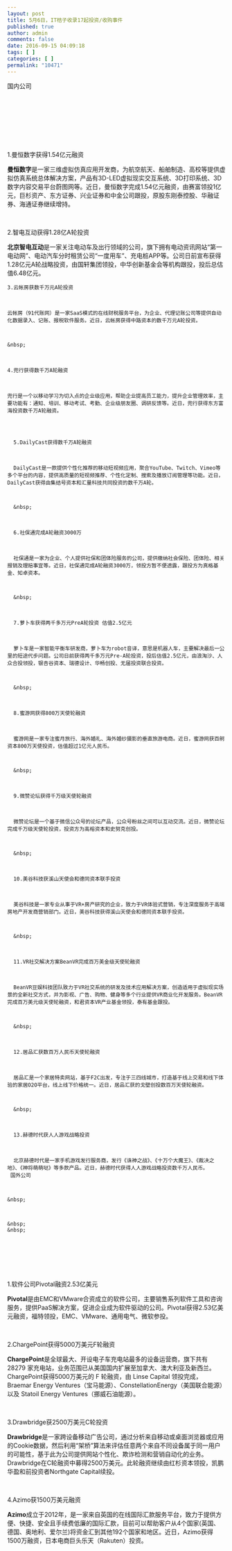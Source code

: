 ```yaml
---
layout: post
title: 5月6日，IT桔子收录17起投资/收购事件
published: true
author: admin
comments: false
date: 2016-09-15 04:09:18
tags: [ ]
categories: [ ]
permalink: "10471"
---
```

 国内公司 

&nbsp;  &nbsp; 

&nbsp;

&nbsp;

&nbsp;

1.曼恒数字获得1.54亿元融资

**曼恒数字**是一家三维虚拟仿真应用开发商，为航空航天、船舶制造、高校等提供虚拟仿真系统总体解决方案，产品有3D-LED虚拟现实交互系统、3D打印系统、3D数字内容交易平台蔚图网等。近日，曼恒数字完成1.54亿元融资，由赛富领投1亿元，巨杉资产、东方证券、兴业证券和中金公司跟投，原股东刚泰控股、华融证券、海通证券继续增持。

&nbsp;

2.智电互动获得1.28亿A轮投资

**北京智电互动**是一家关注电动车及出行领域的公司，旗下拥有电动资讯网站“第一电动网”、电动汽车分时租赁公司“一度用车”、充电桩APP等。公司日前宣布获得1.28亿元A轮战略投资，由国轩集团领投，中华创新基金会等机构跟投，投后总估值6.48亿元。


  
    3.云帐房获数千万元A轮投资
  
  
  
    云帐房（91代账网）是一家SaaS模式的在线财税服务平台，为企业、代理记账公司等提供自动化数据录入、记账、报税软件服务。近日，云帐房获得中路资本的数千万元A轮投资。
  
  
  
    &nbsp;
  
  
  
    4.兜行获得数千万A轮融资
  
  
  
    兜行是一个以移动学习为切入点的企业级应用，帮助企业提高员工能力，提升企业管理效率，主要功能有：通知、培训、移动考试、考勤、企业级朋友圈、调研反馈等。近日，兜行获得东方富海投资数千万A轮融资。
  
  
  
    
      5.DailyCast获得数千万A轮融资
    
    
    
      DailyCast是一款提供个性化推荐的移动短视频应用，聚合YouTube、Twitch、Vimeo等多个平台的内容，提供高质量的短视频推荐、个性化定制、搜索及播放订阅管理等功能。近日，DailyCast获得由集结号资本和汇量科技共同投资的数千万A轮。
    
    
    
      &nbsp;
    
    
    
      6.社保通完成A轮融资3000万
    
    
    
      社保通是一家为企业、个人提供社保和团体险服务的公司，提供缴纳社会保险、团体险、相关报销及理赔事宜等。近日，社保通完成A轮融资3000万，领投方暂不便透露，跟投方为真格基金、知卓资本。
    
    
    
      &nbsp;
    
    
    
      7.萝卜车获得两千多万元PreA轮投资 估值2.5亿元
    
    
    
      萝卜车是一家智能平衡车研发商，萝卜车为robot音译，意思是机器人车，主要解决最后一公里的短途代步问题。公司日前获得两千多万元Pre-A轮投资，投后估值2.5亿元，由浪淘沙、人众合投领投，银杏谷资本、瑞德设计、华畅创投、无届投资联合投资。
    
    
    
      &nbsp;
    
    
    
      8.蜜游网获得800万天使轮融资
    
    
    
      蜜游网是一家专注蜜月旅行、海外婚礼、海外婚纱摄影的垂直旅游电商。近日，蜜游网获百舸资本800万天使投资，估值超过1亿元人民币。
    
    
    
      &nbsp;
    
    
    
      9.微赞论坛获得千万级天使轮融资
    
    
    
      微赞论坛是一个基于微信公众号的论坛产品，公众号粉丝之间可以互动交流。近日，微赞论坛完成千万级天使轮投资，投资方为高榕资本和史努克创投。
    
    
    
      &nbsp;
    
    
    
      10.美谷科技获溪山天使会和德同资本联手投资
    
    
    
      美谷科技是一家专业从事于VR+房产研究的企业，致力于VR体验式营销，专注深度服务于高端房地产开发商营销部门。近日，美谷科技获得溪山天使会和德同资本联手投资。
    
    
    
      &nbsp;
    
    
    
      11.VR社交解决方案BeanVR完成百万美金级天使轮融资
    
    
    
      BeanVR豆娱科技团队致力于VR社交系统的研发及技术应用解决方案，创造适用于虚拟现实场景的全新社交方式，并为影视、广告、购物、健身等多个行业提供VR商业化开发服务。BeanVR完成百万美元级天使轮融资，和君资本VR产业基金领投，泰有基金跟投。
    
    
    
      &nbsp;
    
    
    
      12.居品汇获数百万人民币天使轮融资
    
    
    
      居品汇是一个家居特卖网站，基于F2C出发，专注于三四线城市，打造基于线上交易和线下体验的家居O2O平台，线上线下价格统一。近日，居品汇获的戈壁创投数百万天使轮融资。
    
    
    
      &nbsp;
    
    
    
      13.赫德时代获人人游戏战略投资
    
    
    
      北京赫德时代是一家手机游戏发行服务商，发行《诛神之战》、《十万个大魔王》、《裁决之地》、《神将萌萌哒》等多款产品。近日，赫德时代获得人人游戏战略投资数千万人民币。
     国外公司
  
  
  
    &nbsp;
  
  
  
    &nbsp;
    &nbsp;


&nbsp;

&nbsp;

&nbsp;

1.软件公司Pivotal融资2.53亿美元

**Pivotal**是由EMC和VMware合资成立的软件公司，主要销售系列软件工具和咨询服务，提供PaaS解决方案，促进企业成为软件驱动的公司。Pivotal获得2.53亿美元融资，福特领投，EMC、VMware、通用电气、微软参投。

&nbsp;

2.ChargePoint获得5000万美元F轮融资

**ChargePoint**是全球最大、开设电子车充电站最多的设备运营商，旗下共有 28279 家充电站，业务范围已从美国国内扩展至加拿大、澳大利亚及新西兰。ChargePoint获得5000万美元的 F 轮融资，由 Linse Capital 领投完成，Braemar Energy Ventures（宝马能源）、ConstellationEnergy（美国联合能源）以及 Statoil Energy Ventures（挪威石油能源）。

&nbsp;

3.Drawbridge获2500万美元C轮投资

**Drawbridge**是一家跨设备移动广告公司，通过分析来自移动或桌面浏览器或应用的Cookie数据，然后利用“架桥”算法来评估任意两个来自不同设备属于同一用户的可能性，基于此为公司提供网站个性化、欺诈检测和营销自动化的业务。Drawbridge在C轮融资中募得2500万美元。此轮融资继续由红杉资本领投，凯鹏华盈和前投资者Northgate Capital续投。

&nbsp;

4.Azimo获1500万美元融资

**Azimo**成立于2012年，是一家来自英国的在线国际汇款服务平台，致力于提供方便、快捷、安全且手续费低廉的国际汇款，目前可以帮助客户从4个国家(英国、德国、奥地利、爱尔兰)将资金汇到其他192个国家和地区。近日，Azimo获得1500万融资，日本电商巨头乐天（Rakuten）投资。 